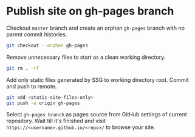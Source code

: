 # Publish site on gh-pages branch

Checkout `master` branch and create an orphan `gh-pages` branch with no parent commit histories.

```bash
git checkout --orphan gh-pages
```

Remove unnecessary files to start as a clean working directory.

```bash
git rm . -rf
```

Add only static files generated by SSG to working directory root. Commit and push to remote.

```bash
git add <static-site-files-only>
git push -u origin gh-pages
```

Select `gh-pages branch` as pages source from GitHub settings of current repository. Wait till it's finished and visit `https://<username>.github.io/<repo>/` to browse your site.
